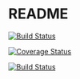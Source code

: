 # README


[![Build Status](https://img.shields.io/endpoint.svg?url=https%3A%2F%2Factions-badge.atrox.dev%2Fhttps%3A%2F%2Fgithub.com%2Fo-200%2FTaskManager%2Fbadge%3Fref%3Ddevelop&style=flat)](https://actions-badge.atrox.dev/https://github.com/o-200/TaskManager/goto?ref=develop)

[![Coverage Status](https://coveralls.io/repos/github/o-200/TaskManager/badge.svg?branch=develop)](https://coveralls.io/github/o-200/TaskManager?branch=develop)

[![Build Status](https://img.shields.io/endpoint.svg?url=https%3A%2F%2Factions-badge.atrox.dev%2Fo-200%2FTaskManager%2Fbadge%3Fref%3Ddevelop&style=flat)](https://actions-badge.atrox.dev/o-200/TaskManager/goto?ref=develop)

